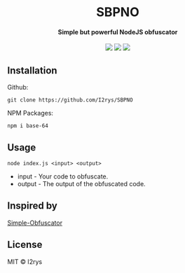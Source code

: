 <h1 align="center">SBPNO</h1>
<h4 align="center">Simple but powerful NodeJS obfuscator</h4>
<p align="center">
	<a href="https://github.com/I2rys/SBPNO/blob/main/LICENSE"><img src="https://img.shields.io/github/license/I2rys/SBPNO?style=flat-square"></img></a>
	<a href="https://github.com/I2rys/SBPNO/issues"><img src="https://img.shields.io/github/issues/I2rys/SBPNO.svg"></img></a>
	<a href="https://nodejs.org/"><img src="https://img.shields.io/badge/-Nodejs-green?style=flat-square&logo=Node.js"></img></a>
</p>


## Installation
Github:

    git clone https://github.com/I2rys/SBPNO

NPM Packages:

    npm i base-64
    
## Usage

    node index.js <input> <output>

+ input - Your code to obfuscate.
+ output - The output of the obfuscated code.

## Inspired by
[Simple-Obfuscator](https://github.com/wodxgod/Simple-Obfuscator/)

## License
MIT © I2rys

